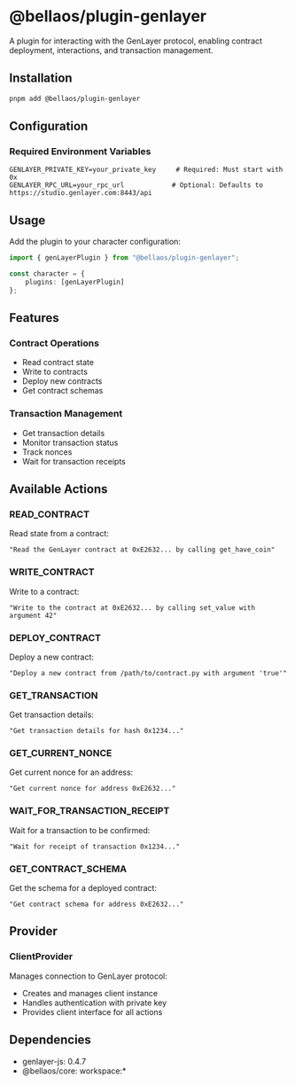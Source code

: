 # @bellaos/plugin-genlayer

A plugin for interacting with the GenLayer protocol, enabling contract deployment, interactions, and transaction management.

## Installation

```bash
pnpm add @bellaos/plugin-genlayer
```

## Configuration

### Required Environment Variables

```env
GENLAYER_PRIVATE_KEY=your_private_key     # Required: Must start with 0x
GENLAYER_RPC_URL=your_rpc_url            # Optional: Defaults to https://studio.genlayer.com:8443/api
```

## Usage

Add the plugin to your character configuration:

```typescript
import { genLayerPlugin } from "@bellaos/plugin-genlayer";

const character = {
    plugins: [genLayerPlugin]
};
```

## Features

### Contract Operations
- Read contract state
- Write to contracts
- Deploy new contracts
- Get contract schemas

### Transaction Management
- Get transaction details
- Monitor transaction status
- Track nonces
- Wait for transaction receipts

## Available Actions

### READ_CONTRACT
Read state from a contract:
```plaintext
"Read the GenLayer contract at 0xE2632... by calling get_have_coin"
```

### WRITE_CONTRACT
Write to a contract:
```plaintext
"Write to the contract at 0xE2632... by calling set_value with argument 42"
```

### DEPLOY_CONTRACT
Deploy a new contract:
```plaintext
"Deploy a new contract from /path/to/contract.py with argument 'true'"
```

### GET_TRANSACTION
Get transaction details:
```plaintext
"Get transaction details for hash 0x1234..."
```

### GET_CURRENT_NONCE
Get current nonce for an address:
```plaintext
"Get current nonce for address 0xE2632..."
```

### WAIT_FOR_TRANSACTION_RECEIPT
Wait for a transaction to be confirmed:
```plaintext
"Wait for receipt of transaction 0x1234..."
```

### GET_CONTRACT_SCHEMA
Get the schema for a deployed contract:
```plaintext
"Get contract schema for address 0xE2632..."
```

## Provider

### ClientProvider
Manages connection to GenLayer protocol:
- Creates and manages client instance
- Handles authentication with private key
- Provides client interface for all actions

## Dependencies

- genlayer-js: 0.4.7
- @bellaos/core: workspace:*
